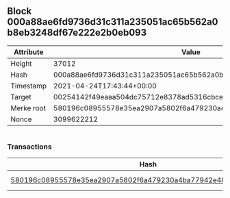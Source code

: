 ## Block 000a88ae6fd9736d31c311a235051ac65b562a0b8eb3248df67e222e2b0eb093

Attribute | Value
--- | ---
Height | 37012
Hash | 000a88ae6fd9736d31c311a235051ac65b562a0b8eb3248df67e222e2b0eb093
Timestamp | 2021-04-24T17:43:44+00:00
Target | 00254142f49eaaa504dc75712e8378ad5316cbcead634704b3734b6271167cc4
Merke root | 580196c08955578e35ea2907a5802f6a479230a4ba77942e48abe3c39035b4b7
Nonce | 3099622212

```

```

### Transactions

Hash | Amount
--- | ---
[580196c08955578e35ea2907a5802f6a479230a4ba77942e48abe3c39035b4b7](580196c08955578e35ea2907a5802f6a479230a4ba77942e48abe3c39035b4b7.md) | 10.00000000 SKEPTI 
